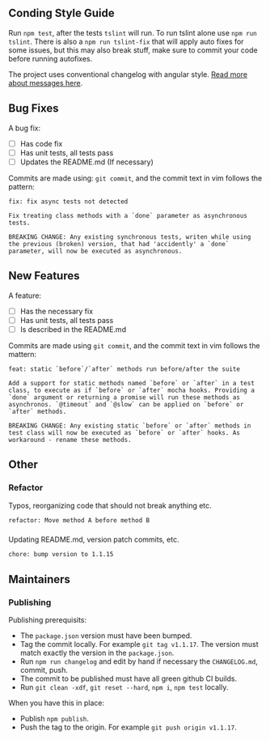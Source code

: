 ## Conding Style Guide
Run `npm test`, after the tests `tslint` will run. To run tslint alone use `npm run tslint`. There is also a `npm run tslint-fix` that will apply auto fixes for some issues, but this may also break stuff, make sure to commit your code before running autofixes.

The project uses conventional changelog with angular style.
[Read more about messages here](https://github.com/conventional-changelog-archived-repos/conventional-changelog-angular/blob/master/convention.md).

## Bug Fixes
A bug fix:
 - [ ] Has code fix
 - [ ] Has unit tests, all tests pass
 - [ ] Updates the README.md (If necessary)

Commits are made using: `git commit`, and the commit text in vim follows the pattern:
```
fix: fix async tests not detected

Fix treating class methods with a `done` parameter as asynchronous tests.

BREAKING CHANGE: Any existing synchronous tests, writen while using the previous (broken) version, that had 'accidently' a `done` parameter, will now be executed as asynchronous.
```

## New Features
A feature:
 - [ ] Has the necessary fix
 - [ ] Has unit tests, all tests pass
 - [ ] Is described in the README.md

Commits are made using `git commit`, and the commit text in vim follows the mattern:
```
feat: static `before`/`after` methods run before/after the suite

Add a support for static methods named `before` or `after` in a test class, to execute as if `before` or `after` mocha hooks. Providing a `done` argument or returning a promise will run these methods as asynchronos. `@timeout` and `@slow` can be applied on `before` or `after` methods.

BREAKING CHANGE: Any existing static `before` or `after` methods in test class will now be executed as `before` or `after` hooks. As workaround - rename these methods.
```

## Other
### Refactor
Typos, reorganizing code that should not break anything etc.
```
refactor: Move method A before method B
```

### 
Updating README.md, version patch commits, etc.
```
chore: bump version to 1.1.15
```

## Maintainers
### Publishing
Publishing prerequisits:
 - The `package.json` version must have been bumped.
 - Tag the commit locally. For example `git tag v1.1.17`. The version must match exactly the version in the `package.json`.
 - Run `npm run changelog` and edit by hand if necessary the `CHANGELOG.md`, commit, push.
 - The commit to be published must have all green github CI builds.
 - Run `git clean -xdf`, `git reset --hard`, `npm i`, `npm test` locally.

When you have this in place:
 - Publish `npm publish`.
 - Push the tag to the origin. For example `git push origin v1.1.17`.
